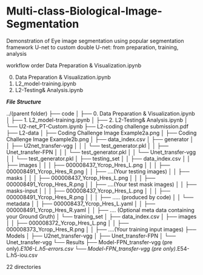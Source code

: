# Multi-class-Biological-Image-Segmentation
Demonstration of Eye image segmentation using popular segmentation framework U-net to custom double U-net: from preparation, training, analysis

workflow order
Data Preparation & Visualization.ipynb

0. Data Preparation & Visualization.ipynb
1. L2_model-training.ipynb
2. L2-Testing& Analysis.ipynb

***File Structure***

../(parent folder)
├── code
│   ├── 0. Data Preparation & Visualization.ipynb
│   ├── 1. L2_model-training.ipynb
│   ├── 2. L2-Testing& Analysis.ipynb
│   └── U2-net_PT-Custom.ipynb
├── L2-coding challenge submission.pdf
├── L2-data
│   ├── Coding Challenge Image Example2a.png
│   ├── Coding Challenge Image Example2b.png
│   ├── data_index.csv
│   ├── generator
│   │   ├── U2net_transfer-vgg
│   │   │   └── test_generator.pkl
│   │   ├── Unet_transfer-FPN
│   │   │   └── test_generator.pkl
│   │   └── Unet_transfer-vgg
│   │       └── test_generator.pkl
│   ├── testing_set
│   │   ├── data_index.csv
│   │   ├── images
│   │   │   ├── 000008437_Ycrop_Hres_L.png
│   │   │   ├── 000008491_Ycrop_Hres_R.png
│       │   ├── ....(Your testing images)
│   │   ├── masks
│   │   │   ├── 000008437_Ycrop_Hres_L.png
│   │   │   ├── 000008491_Ycrop_Hres_R.png
│       │   ├── ....(Your test mask images)
│   │   ├── masks-input
│   │   │   ├── 000008437_Ycrop_Hres_L.png
│   │   │   ├── 000008491_Ycrop_Hres_R.png
│   │   │   ├── ..... (produced by code)
│   │   └── metadata
│   │       ├── 000008437_Ycrop_Hres_L.yaml
│   │       ├── 000008491_Ycrop_Hres_R.yaml
│   │       ├── .... (Optional meta data containing your Ground Gruth)
│   └── training_set
│       ├── data_index.csv
│       ├── images
│       │   ├── 000008372_Ycrop_Hres_L.png
│       │   ├── 000008373_Ycrop_Hres_R.png
│       │   ├── ....(Your training input images)
├── Models
│   ├── U2net_transfer-vgg
│   ├── Unet_transfer-FPN
│   └── Unet_transfer-vgg
└── Results
    ├── Model-FPN_transfer-vgg (pre only)_.E106-L.h5-errors.csv
    └── Model-FPN_transfer-vgg (pre only)_.E54-L.h5-iou.csv

22 directories
